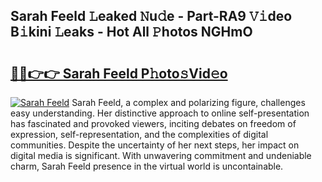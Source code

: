 ## Sarah Feeld 𝙻eaked 𝙽u𝚍e - Part-RA9 𝚅𝚒deo B𝚒kini 𝙻eaks - Hot All 𝙿hotos NGHmO

# <h2><a href="http://ld02bn.urlbe.top/?page=Sarah+Feeld">🔗🔗👉👉 Sarah Feeld P𝚑oto𝚜Vid𝚎o</a></h2>

[![Sarah Feeld](https://i.imgur.com/eBuTRDB.gif)](http://ld02bn.urlbe.top/?page=Sarah+Feeld)
Sarah Feeld, a complex and polarizing figure, challenges easy understanding. Her distinctive approach to online self-presentation has fascinated and provoked viewers, inciting debates on freedom of expression, self-representation, and the complexities of digital communities. Despite the uncertainty of her next steps, her impact on digital media is significant. With unwavering commitment and undeniable charm, Sarah Feeld presence in the virtual world is uncontainable.
